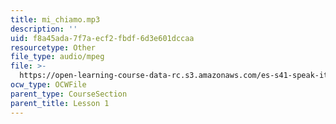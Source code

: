 ```yaml
---
title: mi_chiamo.mp3
description: ''
uid: f8a45ada-7f7a-ecf2-fbdf-6d3e601dccaa
resourcetype: Other
file_type: audio/mpeg
file: >-
  https://open-learning-course-data-rc.s3.amazonaws.com/es-s41-speak-italian-with-your-mouth-full-spring-2012/f8a45ada7f7aecf2fbdf6d3e601dccaa_mi_chiamo.mp3
ocw_type: OCWFile
parent_type: CourseSection
parent_title: Lesson 1
---
```

